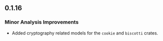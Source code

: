 ## 0.1.16

### Minor Analysis Improvements

* Added cryptography related models for the `cookie` and `biscotti` crates.
